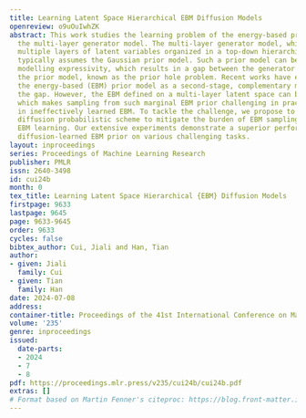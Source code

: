 ```yaml
---
title: Learning Latent Space Hierarchical EBM Diffusion Models
openreview: o9uOuIwhZK
abstract: This work studies the learning problem of the energy-based prior model and
  the multi-layer generator model. The multi-layer generator model, which contains
  multiple layers of latent variables organized in a top-down hierarchical structure,
  typically assumes the Gaussian prior model. Such a prior model can be limited in
  modelling expressivity, which results in a gap between the generator posterior and
  the prior model, known as the prior hole problem. Recent works have explored learning
  the energy-based (EBM) prior model as a second-stage, complementary model to bridge
  the gap. However, the EBM defined on a multi-layer latent space can be highly multi-modal,
  which makes sampling from such marginal EBM prior challenging in practice, resulting
  in ineffectively learned EBM. To tackle the challenge, we propose to leverage the
  diffusion probabilistic scheme to mitigate the burden of EBM sampling and thus facilitate
  EBM learning. Our extensive experiments demonstrate a superior performance of our
  diffusion-learned EBM prior on various challenging tasks.
layout: inproceedings
series: Proceedings of Machine Learning Research
publisher: PMLR
issn: 2640-3498
id: cui24b
month: 0
tex_title: Learning Latent Space Hierarchical {EBM} Diffusion Models
firstpage: 9633
lastpage: 9645
page: 9633-9645
order: 9633
cycles: false
bibtex_author: Cui, Jiali and Han, Tian
author:
- given: Jiali
  family: Cui
- given: Tian
  family: Han
date: 2024-07-08
address:
container-title: Proceedings of the 41st International Conference on Machine Learning
volume: '235'
genre: inproceedings
issued:
  date-parts:
  - 2024
  - 7
  - 8
pdf: https://proceedings.mlr.press/v235/cui24b/cui24b.pdf
extras: []
# Format based on Martin Fenner's citeproc: https://blog.front-matter.io/posts/citeproc-yaml-for-bibliographies/
---
```

